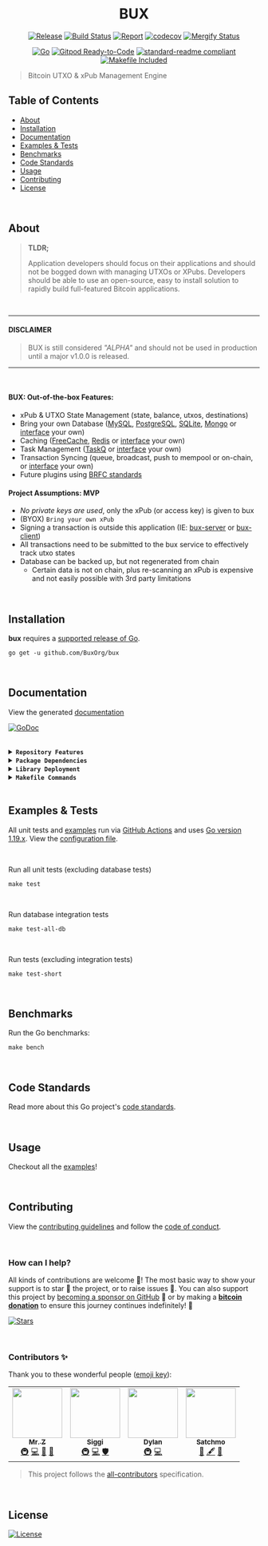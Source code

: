 <div align="center">

# BUX

[![Release](https://img.shields.io/github/release-pre/BuxOrg/bux.svg?logo=github&style=flat&v=2)](https://github.com/BuxOrg/bux/releases)
[![Build Status](https://img.shields.io/github/actions/workflow/status/BuxOrg/bux/run-tests.yml?branch=master&v=2)](https://github.com/BuxOrg/bux/actions)
[![Report](https://goreportcard.com/badge/github.com/BuxOrg/bux?style=flat&v=2)](https://goreportcard.com/report/github.com/BuxOrg/bux)
[![codecov](https://codecov.io/gh/BuxOrg/bux/branch/master/graph/badge.svg?v=2)](https://codecov.io/gh/BuxOrg/bux)
[![Mergify Status](https://img.shields.io/endpoint.svg?url=https://api.mergify.com/v1/badges/BuxOrg/bux&style=flat&v=2)](https://mergify.com)
<br>

[![Go](https://img.shields.io/github/go-mod/go-version/BuxOrg/bux?v=2)](https://golang.org/)
[![Gitpod Ready-to-Code](https://img.shields.io/badge/Gitpod-ready--to--code-blue?logo=gitpod&v=2)](https://gitpod.io/#https://github.com/BuxOrg/bux)
[![standard-readme compliant](https://img.shields.io/badge/readme%20style-standard-brightgreen.svg?style=flat&v=2)](https://github.com/RichardLitt/standard-readme)
[![Makefile Included](https://img.shields.io/badge/Makefile-Supported%20-brightgreen?=flat&logo=probot&v=2)](Makefile)
<br/>
</div>

> Bitcoin UTXO & xPub Management Engine

## Table of Contents
- [About](#about)
- [Installation](#installation)
- [Documentation](#documentation)
- [Examples & Tests](#examples--tests)
- [Benchmarks](#benchmarks)
- [Code Standards](#code-standards)
- [Usage](#usage)
- [Contributing](#contributing)
- [License](#license)

<br/>

## About

> **TLDR;**
>
>Application developers should focus on their applications and should not be bogged down with managing UTXOs or XPubs. Developers should be able to use an open-source, easy to install solution to rapidly build full-featured Bitcoin applications.

<br/>

----
#### DISCLAIMER
> BUX is still considered _"ALPHA"_ and should not be used in production until a major v1.0.0 is released.
----
<br/>

#### BUX: Out-of-the-box Features:
- xPub & UTXO State Management (state, balance, utxos, destinations)
- Bring your own Database ([MySQL](https://www.mysql.com/), [PostgreSQL](https://www.postgresql.org/), [SQLite](https://www.sqlite.org), [Mongo](https://www.mongodb.com/) or [interface](https://github.com/mrz1836/go-datastore/blob/master/interface.go) your own)
- Caching ([FreeCache](https://github.com/github.com/coocood/freecache), [Redis](https://redis.io/) or [interface](https://github.com/mrz1836/go-cachestore/blob/master/interface.go) your own)
- Task Management ([TaskQ](https://github.com/vmihailenco/taskq) or [interface](taskmanager/interface.go) your own)
- Transaction Syncing (queue, broadcast, push to mempool or on-chain, or [interface](chainstate/interface.go) your own)
- Future plugins using [BRFC standards](http://bsvalias.org/01-brfc-specifications.html)

#### **Project Assumptions: MVP**
- _No private keys are used_, only the xPub (or access key) is given to bux
- (BYOX) `Bring your own xPub`
- Signing a transaction is outside this application (IE: [bux-server](https://github.com/BuxOrg/bux-server) or [bux-client](https://github.com/BuxOrg/go-buxclient))
- All transactions need to be submitted to the bux service to effectively track utxo states
- Database can be backed up, but not regenerated from chain
  - Certain data is not on chain, plus re-scanning an xPub is expensive and not easily possible with 3rd party limitations


<br/>

## Installation

**bux** requires a [supported release of Go](https://golang.org/doc/devel/release.html#policy).
```shell script
go get -u github.com/BuxOrg/bux
```

<br/>

## Documentation
View the generated [documentation](https://pkg.go.dev/github.com/BuxOrg/bux)

[![GoDoc](https://godoc.org/github.com/BuxOrg/bux?status.svg&style=flat&v=2)](https://pkg.go.dev/github.com/BuxOrg/bux)

<br/>

<details>
<summary><strong><code>Repository Features</code></strong></summary>
<br/>

This repository was created using [MrZ's `go-template`](https://github.com/mrz1836/go-template#about)

#### Built-in Features
- Continuous integration via [GitHub Actions](https://github.com/features/actions)
- Build automation via [Make](https://www.gnu.org/software/make)
- Dependency management using [Go Modules](https://github.com/golang/go/wiki/Modules)
- Code formatting using [gofumpt](https://github.com/mvdan/gofumpt) and linting with [golangci-lint](https://github.com/golangci/golangci-lint) and [yamllint](https://yamllint.readthedocs.io/en/stable/index.html)
- Unit testing with [testify](https://github.com/stretchr/testify), [race detector](https://blog.golang.org/race-detector), code coverage [HTML report](https://blog.golang.org/cover) and [Codecov report](https://codecov.io/)
- Releasing using [GoReleaser](https://github.com/goreleaser/goreleaser) on [new Tag](https://git-scm.com/book/en/v2/Git-Basics-Tagging)
- Dependency scanning and updating thanks to [Dependabot](https://dependabot.com) and [Nancy](https://github.com/sonatype-nexus-community/nancy)
- Security code analysis using [CodeQL Action](https://docs.github.com/en/github/finding-security-vulnerabilities-and-errors-in-your-code/about-code-scanning)
- Automatic syndication to [pkg.go.dev](https://pkg.go.dev/) on every release
- Generic templates for [Issues and Pull Requests](https://docs.github.com/en/communities/using-templates-to-encourage-useful-issues-and-pull-requests/configuring-issue-templates-for-your-repository) in GitHub
- All standard GitHub files such as `LICENSE`, `CONTRIBUTING.md`, `CODE_OF_CONDUCT.md`, and `SECURITY.md`
- Code [ownership configuration](.github/CODEOWNERS) for GitHub
- All your ignore files for [vs-code](.editorconfig), [docker](.dockerignore) and [git](.gitignore)
- Automatic sync for [labels](.github/labels.yml) into GitHub using a pre-defined [configuration](.github/labels.yml)
- Built-in powerful merging rules using [Mergify](https://mergify.io/)
- Welcome [new contributors](.github/mergify.yml) on their first Pull-Request
- Follows the [standard-readme](https://github.com/RichardLitt/standard-readme/blob/master/spec.md) specification
- [Visual Studio Code](https://code.visualstudio.com) configuration with [Go](https://code.visualstudio.com/docs/languages/go)
- (Optional) [Slack](https://slack.com), [Discord](https://discord.com) or [Twitter](https://twitter.com) announcements on new GitHub Releases
- (Optional) Easily add [contributors](https://allcontributors.org/docs/en/bot/installation) in any Issue or Pull-Request

</details>

<details>
<summary><strong><code>Package Dependencies</code></strong></summary>
<br/>

- [bitcoinschema/go-bitcoin](https://github.com/bitcoinschema/go-bitcoin)
- [bitcoinschema/go-map](https://github.com/bitcoinschema/go-map)
- [coocood/freecache](https://github.com/coocood/freecache)
- [gorm.io/gorm](https://gorm.io/gorm)
- [libsv/go-bk](https://github.com/libsv/go-bk)
- [libsv/go-bt](https://github.com/libsv/go-bt)
- [mrz1836/go-cache](https://github.com/mrz1836/go-cache)
- [mrz1836/go-cachestore](https://github.com/mrz1836/go-cachestore)
- [mrz1836/go-datastore](https://github.com/mrz1836/go-datastore)
- [mrz1836/go-logger](https://github.com/mrz1836/go-logger)
- [newrelic/go-agent](https://github.com/newrelic/go-agent)
- [robfig/cron](https://github.com/robfig/cron)
- [stretchr/testify](https://github.com/stretchr/testify)
- [tonicpow/go-minercraft](https://github.com/tonicpow/go-minercraft)
- [bitcoin-sv/go-paymail](https://github.com/bitcoin-sv/go-paymail)
- [vmihailenco/taskq](https://github.com/vmihailenco/taskq)
</details>

<details>
<summary><strong><code>Library Deployment</code></strong></summary>
<br/>

Releases are automatically created when you create a new [git tag](https://git-scm.com/book/en/v2/Git-Basics-Tagging)!

If you want to manually make releases, please install GoReleaser:

[goreleaser](https://github.com/goreleaser/goreleaser) for easy binary or library deployment to GitHub and can be installed:
- **using make:** `make install-releaser`
- **using brew:** `brew install goreleaser`

The [.goreleaser.yml](.goreleaser.yml) file is used to configure [goreleaser](https://github.com/goreleaser/goreleaser).

<br/>

### Automatic Releases on Tag Creation (recommended)
Automatic releases via [GitHub Actions](.github/workflows/release.yml) from creating a new tag:
```shell
make tag version=1.2.3
```

<br/>

### Manual Releases (optional)
Use `make release-snap` to create a snapshot version of the release, and finally `make release` to ship to production (manually).

<br/>

</details>

<details>
<summary><strong><code>Makefile Commands</code></strong></summary>
<br/>

View all `makefile` commands
```shell script
make help
```

List of all current commands:
```text
all                           Runs multiple commands
clean                         Remove previous builds and any cached data
clean-mods                    Remove all the Go mod cache
coverage                      Shows the test coverage
diff                          Show the git diff
generate                      Runs the go generate command in the base of the repo
godocs                        Sync the latest tag with GoDocs
help                          Show this help message
install                       Install the application
install-all-contributors      Installs all contributors locally
install-go                    Install the application (Using Native Go)
install-releaser              Install the GoReleaser application
lint                          Run the golangci-lint application (install if not found)
release                       Full production release (creates release in GitHub)
release                       Runs common.release then runs godocs
release-snap                  Test the full release (build binaries)
release-test                  Full production test release (everything except deploy)
replace-version               Replaces the version in HTML/JS (pre-deploy)
tag                           Generate a new tag and push (tag version=0.0.0)
tag-remove                    Remove a tag if found (tag-remove version=0.0.0)
tag-update                    Update an existing tag to current commit (tag-update version=0.0.0)
test                          Runs lint and ALL tests
test-all-db                   Runs all tests including embedded database tests
test-all-db-ci                Runs all tests including embedded database tests (CI)
test-ci                       Runs all tests via CI (exports coverage)
test-ci-no-race               Runs all tests via CI (no race) (exports coverage)
test-ci-short                 Runs unit tests via CI (exports coverage)
test-no-lint                  Runs just tests
test-short                    Runs vet, lint and tests (excludes integration tests)
test-unit                     Runs tests and outputs coverage
uninstall                     Uninstall the application (and remove files)
update-contributors           Regenerates the contributors html/list
update-linter                 Update the golangci-lint package (macOS only)
vet                           Run the Go vet application
```
</details>

<br/>

## Examples & Tests
All unit tests and [examples](examples) run via [GitHub Actions](https://github.com/BuxOrg/bux/actions) and
uses [Go version 1.19.x](https://golang.org/doc/go1.19). View the [configuration file](.github/workflows/run-tests.yml).

<br/>

Run all unit tests (excluding database tests)
```shell script
make test
```

<br/>

Run database integration tests
```shell script
make test-all-db
```

<br/>

Run tests (excluding integration tests)
```shell script
make test-short
```

<br/>

## Benchmarks
Run the Go benchmarks:
```shell script
make bench
```

<br/>

## Code Standards
Read more about this Go project's [code standards](.github/CODE_STANDARDS.md).

<br/>

## Usage
Checkout all the [examples](examples)!

<br/>

## Contributing
View the [contributing guidelines](.github/CONTRIBUTING.md) and follow the [code of conduct](.github/CODE_OF_CONDUCT.md).

<br/>

### How can I help?
All kinds of contributions are welcome :raised_hands:!
The most basic way to show your support is to star :star2: the project, or to raise issues :speech_balloon:.
You can also support this project by [becoming a sponsor on GitHub](https://github.com/sponsors/mrz1836) :clap:
or by making a [**bitcoin donation**](https://gobitcoinsv.com/#sponsor?utm_source=github&utm_medium=sponsor-link&utm_campaign=bux&utm_term=bux&utm_content=bux) to ensure this journey continues indefinitely! :rocket:

[![Stars](https://img.shields.io/github/stars/BuxOrg/bux?label=Please%20like%20us&style=social&v=2)](https://github.com/BuxOrg/bux/stargazers)

<br/>

### Contributors ✨
Thank you to these wonderful people ([emoji key](https://allcontributors.org/docs/en/emoji-key)):

<!-- ALL-CONTRIBUTORS-LIST:START - Do not remove or modify this section -->
<!-- prettier-ignore-start -->
<!-- markdownlint-disable -->
<table>
  <tr>
    <td align="center"><a href="https://mrz1818.com"><img src="https://avatars.githubusercontent.com/u/3743002?v=4?s=100" width="100px;" alt=""/><br /><sub><b>Mr. Z</b></sub></a><br /><a href="#infra-mrz1836" title="Infrastructure (Hosting, Build-Tools, etc)">🚇</a> <a href="https://github.com/BuxOrg/bux/commits?author=mrz1836" title="Code">💻</a> <a href="#maintenance-mrz1836" title="Maintenance">🚧</a> <a href="#business-mrz1836" title="Business development">💼</a></td>
    <td align="center"><a href="https://github.com/icellan"><img src="https://avatars.githubusercontent.com/u/4411176?v=4?s=100" width="100px;" alt=""/><br /><sub><b>Siggi</b></sub></a><br /><a href="#infra-icellan" title="Infrastructure (Hosting, Build-Tools, etc)">🚇</a> <a href="https://github.com/BuxOrg/bux/commits?author=icellan" title="Code">💻</a> <a href="#security-icellan" title="Security">🛡️</a></td>
    <td align="center"><a href="https://github.com/galt-tr"><img src="https://avatars.githubusercontent.com/u/64976002?v=4?s=100" width="100px;" alt=""/><br /><sub><b>Dylan</b></sub></a><br /><a href="#infra-galt-tr" title="Infrastructure (Hosting, Build-Tools, etc)">🚇</a> <a href="https://github.com/BuxOrg/bux/commits?author=galt-tr" title="Code">💻</a></td>
    <td align="center"><a href="https://github.com/rohenaz"><img src="https://avatars.githubusercontent.com/u/456719?v=4?s=100" width="100px;" alt=""/><br /><sub><b>Satchmo</b></sub></a><br /><a href="#blog-rohenaz" title="Blogposts">📝</a> <a href="#content-rohenaz" title="Content">🖋</a> <a href="#design-rohenaz" title="Design">🎨</a></td>
  </tr>
</table>

<!-- markdownlint-restore -->
<!-- prettier-ignore-end -->

<!-- ALL-CONTRIBUTORS-LIST:END -->

> This project follows the [all-contributors](https://github.com/all-contributors/all-contributors) specification.

<br/>

## License

[![License](https://img.shields.io/github/license/BuxOrg/bux.svg?style=flat&v=2)](LICENSE)
